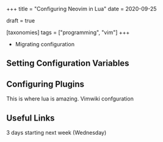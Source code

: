 +++
title = "Configuring Neovim in Lua"
date = 2020-09-25

draft = true

[taxonomies]
tags = ["programming", "vim"]
+++

- Migrating configuration

## Setting Configuration Variables

## Configuring Plugins

This is where lua is amazing.
Vimwiki confguration 

## Useful Links


3 days starting next week (Wednesday)
